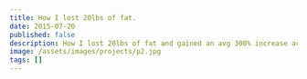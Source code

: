 ```yaml
---
title: How I lost 20lbs of fat.
date: 2015-07-20
published: false
description: How I lost 20lbs of fat and gained an avg 300% increase across all my lifts in under 4 months.
image: /assets/images/projects/p2.jpg
tags: []
---
```

